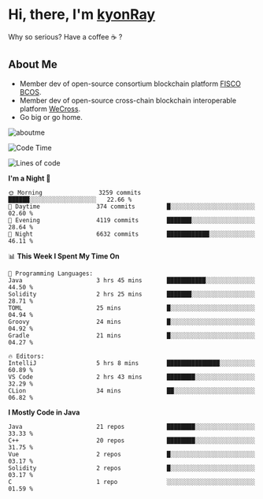 # Hi, there, I'm [kyonRay](https://kyonRay.github.io)

Why so serious? Have a coffee ☕️ ?

## About Me

- Member dev of open-source consortium blockchain platform [FISCO BCOS](https://github.com/FISCO-BCOS).
- Member dev of open-source cross-chain blockchain interoperable platform [WeCross](https://github.com/WeBankBlockchain/WeCross).
- Go big or go home.

![aboutme](https://github-readme-stats.vercel.app/api?username=kyonRay&count_private=true&show_icons=true)

<!-- ![top-langs](https://github-readme-stats.vercel.app/api/top-langs/?username=kyonRay&layout=compact&hide=shell,html) -->

<!--START_SECTION:waka-->
![Code Time](http://img.shields.io/badge/Code%20Time-7%20hrs%2043%20mins-blue)

![Lines of code](https://img.shields.io/badge/From%20Hello%20World%20I%27ve%20Written-11.6%20million%20lines%20of%20code-blue)

**I'm a Night 🦉** 

```text
🌞 Morning                3259 commits        ██████░░░░░░░░░░░░░░░░░░░   22.66 % 
🌆 Daytime                374 commits         █░░░░░░░░░░░░░░░░░░░░░░░░   02.60 % 
🌃 Evening                4119 commits        ███████░░░░░░░░░░░░░░░░░░   28.64 % 
🌙 Night                  6632 commits        ████████████░░░░░░░░░░░░░   46.11 % 
```


📊 **This Week I Spent My Time On** 

```text
💬 Programming Languages: 
Java                     3 hrs 45 mins       ███████████░░░░░░░░░░░░░░   44.50 % 
Solidity                 2 hrs 25 mins       ███████░░░░░░░░░░░░░░░░░░   28.71 % 
TOML                     25 mins             █░░░░░░░░░░░░░░░░░░░░░░░░   04.94 % 
Groovy                   24 mins             █░░░░░░░░░░░░░░░░░░░░░░░░   04.92 % 
Gradle                   21 mins             █░░░░░░░░░░░░░░░░░░░░░░░░   04.27 % 

🔥 Editors: 
IntelliJ                 5 hrs 8 mins        ███████████████░░░░░░░░░░   60.89 % 
VS Code                  2 hrs 43 mins       ████████░░░░░░░░░░░░░░░░░   32.29 % 
CLion                    34 mins             ██░░░░░░░░░░░░░░░░░░░░░░░   06.82 % 
```

**I Mostly Code in Java** 

```text
Java                     21 repos            ████████░░░░░░░░░░░░░░░░░   33.33 % 
C++                      20 repos            ████████░░░░░░░░░░░░░░░░░   31.75 % 
Vue                      2 repos             █░░░░░░░░░░░░░░░░░░░░░░░░   03.17 % 
Solidity                 2 repos             █░░░░░░░░░░░░░░░░░░░░░░░░   03.17 % 
C                        1 repo              ░░░░░░░░░░░░░░░░░░░░░░░░░   01.59 % 
```




<!--END_SECTION:waka-->
